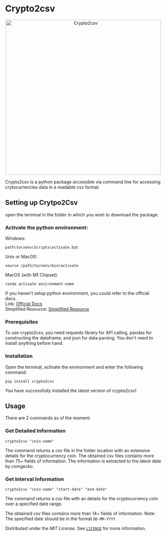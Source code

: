 # Crypto2csv

<p align="center">
  <img src="https://user-images.githubusercontent.com/58286330/188595309-6f7c6adb-ad2b-4196-b000-6200c93ee3ae.png" width="500" title="Crypto2csv">
</p>

Crypto2csv is a python package accessible via command line for accessing crytocurrencies data in a readable csv format. 

## Setting up Crytpo2Csv

open the terminal in the folder in which you wish to download the package. 

### Activate the python environment:

Windows: 
```
path\to\venv\Scripts\activate.bat
```

Unix or MacOS:
```
source /path/to/venv/bin/activate
```

MacOS (with M1 Chipset):
```
conda activate environment-name
```

If you haven't setup python environment, you could refer to the official docs. <br />
Link: [Official Docs](https://docs.python.org/3/tutorial/venv.html) <br />
Simplified Resource: [Simplified Resource](https://uoa-eresearch.github.io/eresearch-cookbook/recipe/2014/11/26/python-virtual-env/) <br />

### Prerequisites
To use crypto2csv, you need requests library for API calling, pandas for constructing the dataframe, and json for data parsing. 
You don't need to install anything before hand. 

### Installation
Open the terminal, activate the environment and enter the following command:
```
pip install crypto2csv
```
You have successfully installed the latest version of crypto2csv! 


## Usage
There are 2 commands as of the moment. <br />
### Get Detailed Information <br /> 
```
crypto2csv "coin-name"
```
The command returns a csv file in the folder location with an extensive details for the cryptocurrency coin. 
The obtained csv files contains more than 75+ fields of information. The information is extracted to the latest date by coingecko. 

### Get Interval Information <br />
```
crypto2csv "coin-name" "start-date" "end-date" 
``` 
The command returns a csv file with an details for the cryptocurrency coin over a specified date range.

The obtained csv files contains more than 14+ fields of information. 
Note: The specified date should be in the format `DD-MM-YYYY` 

Distributed under the *MIT License*. See [`LICENSE`](https://github.com/prathamagrawal/crypto2save/LINCENSE) for more information.










